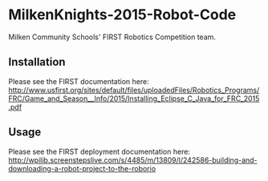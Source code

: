 # MilkenKnights-2015-Robot-Code
Milken Community Schools' FIRST Robotics Competition team.

## Installation
Please see the FIRST documentation here: http://www.usfirst.org/sites/default/files/uploadedFiles/Robotics_Programs/FRC/Game_and_Season__Info/2015/Installing_Eclipse_C_Java_for_FRC_2015.pdf

## Usage
Please see the FIRST deployment documentation here: http://wpilib.screenstepslive.com/s/4485/m/13809/l/242586-building-and-downloading-a-robot-project-to-the-roborio
